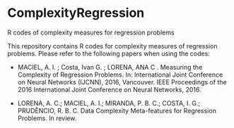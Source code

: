 # ComplexityRegression
R codes of complexity measures for regression problems

This repository contains R codes for complexity measures of regression problems. Please refer to the following papers when using the codes:

- MACIEL, A. I. ; Costa, Ivan G. ; LORENA, ANA C . Measuring the Complexity of Regression Problems. In: International Joint Conference on Neural Networks (IJCNN), 2016, Vancouver. IEEE Proceedings of the 2016 International Joint Conference on Neural Networks, 2016. 

- LORENA, A. C.; MACIEL, A. I.; MIRANDA, P. B. C.; COSTA, I. G.; PRUDÊNCIO, R. B. C. Data Complexity Meta-features for Regression Problems. In review.
